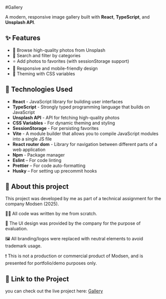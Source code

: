#Gallery

A modern, responsive image gallery built with **React**, **TypeScript**, and **Unsplash API**.

## ✨ Features

- 📸 Browse high-quality photos from Unsplash
- 🔎 Search and filter by categories
- ⭐ Add photos to favorites (with sessionStorage support)
- 📱 Responsive and mobile-friendly design
- 🎨 Theming with CSS variables

## 🔧 Technologies Used

- **React** - JavaScript library for building user interfaces
- **TypeScript** - Strongly typed programming language that builds on JavaScript
- **Unsplash API** - API for fetching high-quality photos
- **CSS Variables** - For dynamic theming and styling
- **SessionStorage** - For persisting favorites
- **Vite** - A module builder that allows you to compile JavaScript modules into a single JS file
- **React router dom** - Library for navigation between different parts of a web application
- **Npm** - Package manager
- **Eslint** – For code linting
- **Prettier** – For code auto-formatting
- **Husky** – For setting up precommit hooks

## 📌 About this project
This project was developed by me as part of a technical assignment for the company Modsen (2025).

🧑‍💻 All code was written by me from scratch.

🎨 The UI design was provided by the company for the purpose of evaluation.

🖼️ All branding/logos were replaced with neutral elements to avoid trademark usage.

❗️ This is not a production or commercial product of Modsen, and is presented for portfolio/demo purposes only.

## 🔗 Link to the Project

you can check out the live project here: [Gallery](https://modsen-gallery-site.netlify.app/)
